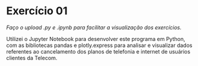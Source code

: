 #  Exercício 01

<i>Faço o upload .py e .ipynb para facilitar a visualização dos exercícios.</i>

<p>Utilizei o Jupyter Notebook para desenvolver este programa em Python, com as bibliotecas pandas e plotly.express para analisar e visualizar dados referentes ao cancelamento dos planos de telefonia e internet de usuários clientes da Telecom.</p>

